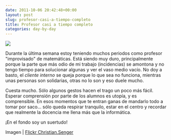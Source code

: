 ```yaml
---
date: 2011-10-06 20:42:48+00:00
layout: post
slug: profesor-casi-a-tiempo-completo
title: Profesor casi a tiempo completo
categories: day-by-day
---
```


![](http://farm4.static.flickr.com/3582/3668169284_79a241959c_z.jpg)

Durante la última semana estoy teniendo muchos periodos como profesor "improvisado" de matemáticas. Está siendo muy duro, principalmente porque la parte que más odio de mi trabajo (incidencias) se amontona y no tengo tiempo para solucionar algunas y ver el vaso medio vacío. No doy a basto, el _cliente interno_ se queja porque lo que sea no funciona, mientras unas personas son solidarias, otras no lo son y eso duele mucho.

Cuesta mucho. Sólo algunos gestos hacen el trago un poco más fácil. Esperar comprensión por parte de los alumnos es utopía, y es comprensible. En esos momentos que te entran ganas de mandarlo todo a tomar por saco... sólo queda respirar tranquilo, estar en el centro y recordar que realmente la docencia me llena más que la informática.

¡En el fondo soy un suertudo!

Imagen | [Flickr Christian.Senger](http://www.flickr.com/photos/30928442@N08/3668169284/)
